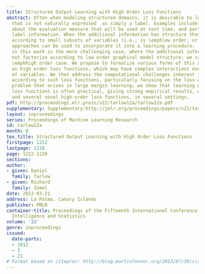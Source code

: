 ```yaml
---
title: Structured Output Learning with High Order Loss Functions
abstract: Often when modeling structured domains, it is desirable to leverage information
  that is not naturally expressed  as simply a label. Examples include   knowledge
  about the evaluation measure that will be used at test time, and partial  (weak)
  label information. When the additional information has structure that factorizes
  according to small subsets of variables (i.e., is \emphlow order, or \emphdecomposable),  several
  approaches can be used to incorporate it into a learning procedure.   Our focus
  in this work is the more challenging case, where the additional information does
  not factorize according to low order graphical model structure; we call this the
  \emphhigh order case. We propose to formalize various forms of this additional information
  as high order loss functions, which may have complex interactions over large subsets
  of variables. We then address the computational challenges inherent in learning
  according to such loss functions, particularly focusing on the loss-augmented inference
  problem that arises in large margin learning; we show that learning with high order
  loss functions is often practical, giving strong empirical results, with one popular
  and several novel high-order loss functions, in several settings.
pdf: http://proceedings.mlr.press/v22/tarlow12a/tarlow12a.pdf
supplementary: Supplementary:http://jmlr.org/proceedings/papers/v22/tarlow12a/tarlow12aSupple.pdf
layout: inproceedings
series: Proceedings of Machine Learning Research
id: tarlow12a
month: 0
tex_title: Structured Output Learning with High Order Loss Functions
firstpage: 1212
lastpage: 1220
page: 1212-1220
sections: 
author:
- given: Daniel
  family: Tarlow
- given: Richard
  family: Zemel
date: 2012-03-21
address: La Palma, Canary Islands
publisher: PMLR
container-title: Proceedings of the Fifteenth International Conference on Artificial
  Intelligence and Statistics
volume: '22'
genre: inproceedings
issued:
  date-parts:
  - 2012
  - 3
  - 21
# Format based on citeproc: http://blog.martinfenner.org/2013/07/30/citeproc-yaml-for-bibliographies/
---
```

